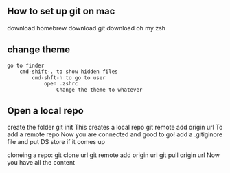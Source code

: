 ## How to set up git on mac 
download homebrew 
download git 
download oh my zsh 
    
## change theme 
    go to finder 
        cmd-shift-. to show hidden files
            cmd-shft-h to go to user 
                open .zshrc 
                    Change the theme to whatever

## Open a local repo 
create the folder 
git init
    This creates a local repo 
git remote add origin url 
    To add a remote repo 
        Now you are connected and good to go!
    add a .gitiginore file and put DS store if it comes up 

cloneing a repo: 
git clone url 
git remote add origin url 
git pull origin url 
    Now you have all the content 

